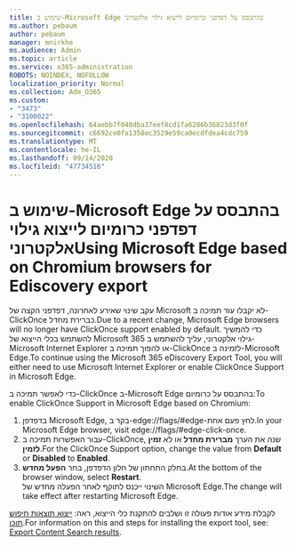 ```yaml
---
title: שימוש ב-Microsoft Edge בהתבסס על דפדפני כרומיום לייצוא גילוי אלקטרוני
ms.author: pebaum
author: pebaum
manager: mnirkhe
ms.audience: Admin
ms.topic: article
ms.service: o365-administration
ROBOTS: NOINDEX, NOFOLLOW
localization_priority: Normal
ms.collection: Adm_O365
ms.custom:
- "3473"
- "3100022"
ms.openlocfilehash: 64aebb7f048dba37eef8cd1fa6286b36823d3f0f
ms.sourcegitcommit: c6692ce0fa1358ec3529e59ca0ecdfdea4cdc759
ms.translationtype: MT
ms.contentlocale: he-IL
ms.lasthandoff: 09/14/2020
ms.locfileid: "47734516"
---
```

# <a name="using-microsoft-edge-based-on-chromium-browsers-for-ediscovery-export"></a><span data-ttu-id="19a5d-102">שימוש ב-Microsoft Edge בהתבסס על דפדפני כרומיום לייצוא גילוי אלקטרוני</span><span class="sxs-lookup"><span data-stu-id="19a5d-102">Using Microsoft Edge based on Chromium browsers for Ediscovery export</span></span>

<span data-ttu-id="19a5d-103">עקב שינוי שאירע לאחרונה, דפדפני הקצה של Microsoft לא יקבלו עוד תמיכה ב-ClickOnce כברירת מחדל.</span><span class="sxs-lookup"><span data-stu-id="19a5d-103">Due to a recent change, Microsoft Edge browsers will no longer have ClickOnce support enabled by default.</span></span> <span data-ttu-id="19a5d-104">כדי להמשיך להשתמש בכלי הייצוא של Microsoft 365 גילוי אלקטרוני, עליך להשתמש ב-Microsoft Internet Explorer או להפוך תמיכה ב-ClickOnce לזמינה ב-Microsoft Edge.</span><span class="sxs-lookup"><span data-stu-id="19a5d-104">To continue using the Microsoft 365 eDiscovery Export Tool, you will either need to use Microsoft Internet Explorer or enable ClickOnce Support in Microsoft Edge.</span></span> 

<span data-ttu-id="19a5d-105">כדי לאפשר תמיכה ב-ClickOnce ב-Microsoft Edge בהתבסס על כרומיום:</span><span class="sxs-lookup"><span data-stu-id="19a5d-105">To enable ClickOnce Support in Microsoft Edge based on Chromium:</span></span> 
1. <span data-ttu-id="19a5d-106">בדפדפן Microsoft Edge, בקר ב-edge://flags/#edge-לחץ פעם אחת.</span><span class="sxs-lookup"><span data-stu-id="19a5d-106">In your Microsoft Edge browser, visit edge://flags/#edge-click-once.</span></span>
2. <span data-ttu-id="19a5d-107">עבור האפשרות תמיכה ב-ClickOnce, שנה את הערך **מברירת מחדל** או לא **זמין** **לזמין**.</span><span class="sxs-lookup"><span data-stu-id="19a5d-107">For the ClickOnce Support option, change the value from **Default** or **Disabled** to **Enabled**.</span></span> 
3. <span data-ttu-id="19a5d-108">בחלק התחתון של חלון הדפדפן, בחר **הפעל מחדש**.</span><span class="sxs-lookup"><span data-stu-id="19a5d-108">At the bottom of the browser window, select **Restart**.</span></span> <br>
 <span data-ttu-id="19a5d-109">השינוי ייכנס לתוקף לאחר הפעלה מחדש של Microsoft Edge.</span><span class="sxs-lookup"><span data-stu-id="19a5d-109">The change will take effect after restarting Microsoft Edge.</span></span> 

<span data-ttu-id="19a5d-110">לקבלת מידע אודות פעולה זו ושלבים להתקנת כלי הייצוא, ראה: [ ייצוא תוצאות חיפוש תוכן](https://docs.microsoft.com/microsoft-365/compliance/export-search-results).</span><span class="sxs-lookup"><span data-stu-id="19a5d-110">For information on this and steps for installing the  export tool, see: [ Export Content Search results](https://docs.microsoft.com/microsoft-365/compliance/export-search-results).</span></span>